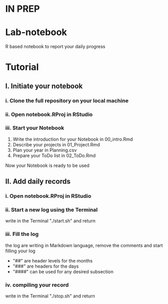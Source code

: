 # IN PREP

# Lab-notebook
 R based notebook to report your daily progress

# Tutorial
## I. Initiate your notebook

### i. Clone the full repository on your local machine 
 
### ii. Open notebook.RProj in RStudio
 
### iii. Start your Notebook
 
  1. Write the introduction for your Notebook in 00_intro.Rmd
  2. Describe your projects in 01_Project.Rmd
  3. Plan your year in Planning.csv
  4. Prepare your ToDo list in 02_ToDo.Rmd

Now your Notebook is ready to be used

## II. Add daily records

### i. Open notebook.RProj in RStudio
 
### ii. Start a new log using the Terminal
write in the Terminal "./start.sh" and return

### iii. Fill the log
the log are writing in Markdown language, remove the comments and start filling your log
   - "##" are header levels for the months
   - "###" are headers for the days
   - "####" can be used for any desired subsection

### iv. compiling your record
write in the Terminal "./stop.sh" and return

